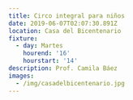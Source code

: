 ```yaml
---
title: Circo integral para niños
date: 2019-06-07T02:07:30.891Z
location: Casa del Bicentenario
fixture:
  - day: Martes
    hourend: '16'
    hourstart: '14'
description: Prof. Camila Báez
images:
  - /img/casadelbicentenario.jpg
---
```



